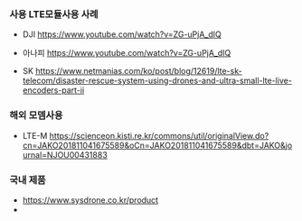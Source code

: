 


### 사용 LTE모듈사용 사례

- DJI https://www.youtube.com/watch?v=ZG-uPjA_dIQ

- 아나피 https://www.youtube.com/watch?v=ZG-uPjA_dIQ

- SK https://www.netmanias.com/ko/post/blog/12619/lte-sk-telecom/disaster-rescue-system-using-drones-and-ultra-small-lte-live-encoders-part-ii


### 해외 모뎀사용

 - LTE-M https://scienceon.kisti.re.kr/commons/util/originalView.do?cn=JAKO201811041675589&oCn=JAKO201811041675589&dbt=JAKO&journal=NJOU00431883



### 국내 제품
- https://www.sysdrone.co.kr/product
- 
